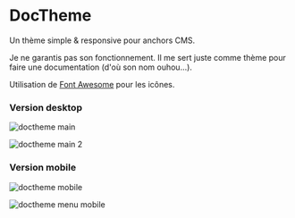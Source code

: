DocTheme
========

Un thème simple &amp; responsive pour anchors CMS.

Je ne garantis pas son fonctionnement. Il me sert juste comme thème pour faire une documentation (d'où son nom ouhou...).

Utilisation de [Font Awesome](https://fortawesome.github.io/Font-Awesome/) pour les icônes.

### Version desktop

![doctheme main](http://sanspseudofix.fr/wp-content/uploads/2014/08/github_Doctheme_main-1024x625.png)

![doctheme main 2](http://sanspseudofix.fr/wp-content/uploads/2014/08/github_DocTheme_main2-1024x626.png)

### Version mobile

![doctheme mobile](http://sanspseudofix.fr/wp-content/uploads/2014/08/github_DocTheme_responsive.png)

![doctheme menu mobile](http://sanspseudofix.fr/wp-content/uploads/2014/08/github_DocTheme_responsive_menu.png)
